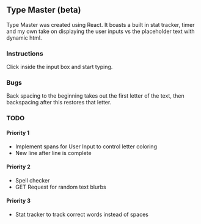 ## Type Master (beta)
Type Master was created using React. It boasts a built in stat tracker, timer and my own take on displaying the user inputs vs the placeholder text with dynamic html. 

### Instructions
Click inside the input box and start typing.

### Bugs
Back spacing to the beginning takes out the first letter of the text, then backspacing after this restores that letter.

### TODO
#### Priority 1
- Implement spans for User Input to control letter coloring
- New line after line is complete

#### Priority 2
- Spell checker
- GET Request for random text blurbs

#### Priority 3
- Stat tracker to track correct words instead of spaces
